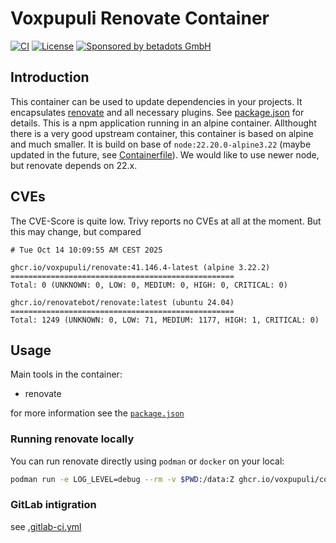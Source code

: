 # Voxpupuli Renovate Container

[![CI](https://github.com/voxpupuli/container-renovate/actions/workflows/ci.yaml/badge.svg)](https://github.com/voxpupuli/container-renovate/actions/workflows/ci.yaml)
[![License](https://img.shields.io/github/license/voxpupuli/container-renovate.svg)](https://github.com/voxpupuli/container-renovate/blob/main/LICENSE)
[![Sponsored by betadots GmbH](https://img.shields.io/badge/Sponsored%20by-betadots%20GmbH-blue.svg)](https://www.betadots.de)

## Introduction

This container can be used to update dependencies in your projects.
It encapsulates [renovate](https://github.com/renovatebot/renovate) and all necessary plugins.
See [package.json](package.json) for details.
This is a npm application running in an alpine container.
Allthought there is a very good upstream container, this container is based on alpine and much smaller.
It is build on base of `node:22.20.0-alpine3.22` (maybe updated in the future, see [Containerfile](Containerfile)).
We would like to use newer node, but renovate depends on 22.x.

## CVEs

The CVE-Score is quite low.
Trivy reports no CVEs at all at the moment.
But this may change, but compared

```text
# Tue Oct 14 10:09:55 AM CEST 2025

ghcr.io/voxpupuli/renovate:41.146.4-latest (alpine 3.22.2)
==================================================
Total: 0 (UNKNOWN: 0, LOW: 0, MEDIUM: 0, HIGH: 0, CRITICAL: 0)

ghcr.io/renovatebot/renovate:latest (ubuntu 24.04)
==================================================
Total: 1249 (UNKNOWN: 0, LOW: 71, MEDIUM: 1177, HIGH: 1, CRITICAL: 0)
```

## Usage

Main tools in the container:

- renovate

for more information see the [`package.json`](package.json)

### Running renovate locally

You can run renovate directly using `podman` or `docker` on your local:

```bash
podman run -e LOG_LEVEL=debug --rm -v $PWD:/data:Z ghcr.io/voxpupuli/container-renovate --platform=local --dry-run
```

### GitLab intigration

see [.gitlab-ci.yml](.gitlab-ci.yml)
